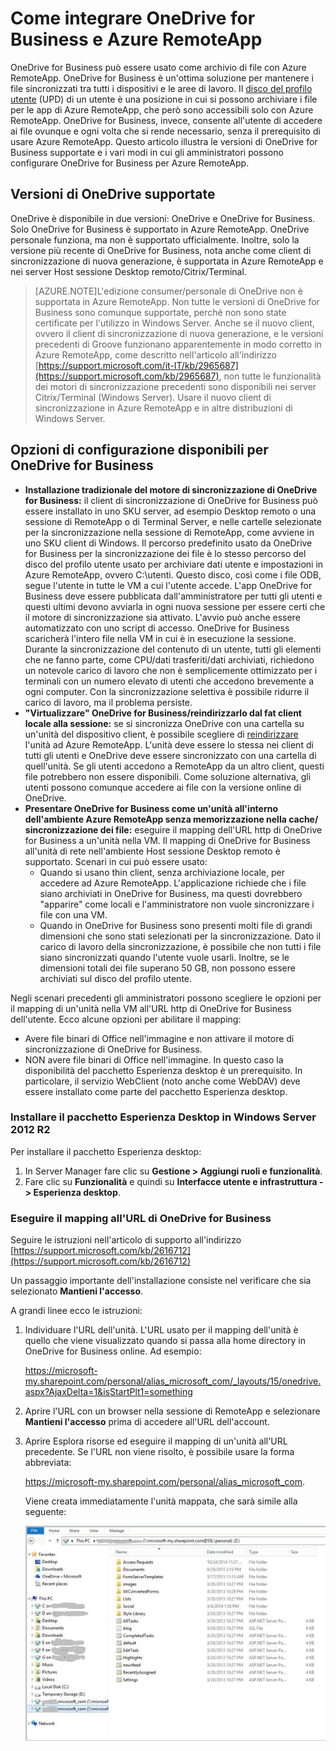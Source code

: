 <properties
   pageTitle="Come integrare OneDrive for Business e Azure RemoteApp | Microsoft Azure"
   description="Informazioni su come usare OneDrive for Business con Azure RemoteApp."
   services="remoteapp"
   documentationCenter=""
   authors="pavithir"
   manager="mbaldwin"
   editor=""/>

<tags
   ms.service="remoteapp"
   ms.devlang="na"
   ms.topic="hero-article"
   ms.tgt_pltfrm="na"
   ms.workload="compute"
   ms.date="01/13/2016"
   ms.author="elizapo"/>

# Come integrare OneDrive for Business e Azure RemoteApp

OneDrive for Business può essere usato come archivio di file con Azure RemoteApp. OneDrive for Business è un'ottima soluzione per mantenere i file sincronizzati tra tutti i dispositivi e le aree di lavoro. Il [disco del profilo utente](remoteapp-upd.md) (UPD) di un utente è una posizione in cui si possono archiviare i file per le app di Azure RemoteApp, che però sono accessibili solo con Azure RemoteApp. OneDrive for Business, invece, consente all'utente di accedere ai file ovunque e ogni volta che si rende necessario, senza il prerequisito di usare Azure RemoteApp. Questo articolo illustra le versioni di OneDrive for Business supportate e i vari modi in cui gli amministratori possono configurare OneDrive for Business per Azure RemoteApp.

## Versioni di OneDrive supportate

OneDrive è disponibile in due versioni: OneDrive e OneDrive for Business. Solo OneDrive for Business è supportato in Azure RemoteApp. OneDrive personale funziona, ma non è supportato ufficialmente. Inoltre, solo la versione più recente di OneDrive for Business, nota anche come client di sincronizzazione di nuova generazione, è supportata in Azure RemoteApp e nei server Host sessione Desktop remoto/Citrix/Terminal.

>[AZURE.NOTE]L'edizione consumer/personale di OneDrive non è supportata in Azure RemoteApp. Non tutte le versioni di OneDrive for Business sono comunque supportate, perché non sono state certificate per l'utilizzo in Windows Server. Anche se il nuovo client, ovvero il client di sincronizzazione di nuova generazione, e le versioni precedenti di Groove funzionano apparentemente in modo corretto in Azure RemoteApp, come descritto nell'articolo all'indirizzo [https://support.microsoft.com/it-IT/kb/2965687](https://support.microsoft.com/kb/2965687), non tutte le funzionalità dei motori di sincronizzazione precedenti sono disponibili nei server Citrix/Terminal (Windows Server). Usare il nuovo client di sincronizzazione in Azure RemoteApp e in altre distribuzioni di Windows Server.

## Opzioni di configurazione disponibili per OneDrive for Business

- **Installazione tradizionale del motore di sincronizzazione di OneDrive for Business:** il client di sincronizzazione di OneDrive for Business può essere installato in uno SKU server, ad esempio Desktop remoto o una sessione di RemoteApp o di Terminal Server, e nelle cartelle selezionate per la sincronizzazione nella sessione di RemoteApp, come avviene in uno SKU client di Windows. Il percorso predefinito usato da OneDrive for Business per la sincronizzazione dei file è lo stesso percorso del disco del profilo utente usato per archiviare dati utente e impostazioni in Azure RemoteApp, ovvero C:\\utenti<nomeutente>. Questo disco, così come i file ODB, segue l'utente in tutte le VM a cui l'utente accede. L'app OneDrive for Business deve essere pubblicata dall'amministratore per tutti gli utenti e questi ultimi devono avviarla in ogni nuova sessione per essere certi che il motore di sincronizzazione sia attivato. L'avvio può anche essere automatizzato con uno script di accesso. OneDrive for Business scaricherà l'intero file nella VM in cui è in esecuzione la sessione. Durante la sincronizzazione del contenuto di un utente, tutti gli elementi che ne fanno parte, come CPU/dati trasferiti/dati archiviati, richiedono un notevole carico di lavoro che non è semplicemente ottimizzato per i terminali con un numero elevato di utenti che accedono brevemente a ogni computer. Con la sincronizzazione selettiva è possibile ridurre il carico di lavoro, ma il problema persiste.
- **"Virtualizzare" OneDrive for Business/reindirizzarlo dal fat client locale alla sessione:** se si sincronizza OneDrive con una cartella su un'unità del dispositivo client, è possibile scegliere di [reindirizzare](remoteapp-redirection.md) l'unità ad Azure RemoteApp. L'unità deve essere lo stessa nei client di tutti gli utenti e OneDrive deve essere sincronizzato con una cartella di quell'unità. Se gli utenti accedono a RemoteApp da un altro client, questi file potrebbero non essere disponibili. Come soluzione alternativa, gli utenti possono comunque accedere ai file con la versione online di OneDrive. 
- **Presentare OneDrive for Business come un'unità all'interno dell'ambiente Azure RemoteApp senza memorizzazione nella cache/ sincronizzazione dei file:** eseguire il mapping dell'URL http di OneDrive for Business a un'unità nella VM. Il mapping di OneDrive for Business all'unità di rete nell'ambiente Host sessione Desktop remoto è supportato. Scenari in cui può essere usato: 
	- Quando si usano thin client, senza archiviazione locale, per accedere ad Azure RemoteApp. L'applicazione richiede che i file siano archiviati in OneDrive for Business, ma questi dovrebbero "apparire" come locali e l'amministratore non vuole sincronizzare i file con una VM.
	- Quando in OneDrive for Business sono presenti molti file di grandi dimensioni che sono stati selezionati per la sincronizzazione. Dato il carico di lavoro della sincronizzazione, è possibile che non tutti i file siano sincronizzati quando l'utente vuole usarli. Inoltre, se le dimensioni totali dei file superano 50 GB, non possono essere archiviati sul disco del profilo utente.

Negli scenari precedenti gli amministratori possono scegliere le opzioni per il mapping di un'unità nella VM all'URL http di OneDrive for Business dell'utente. Ecco alcune opzioni per abilitare il mapping:

- Avere file binari di Office nell'immagine e non attivare il motore di sincronizzazione di OneDrive for Business.
- NON avere file binari di Office nell'immagine. In questo caso la disponibilità del pacchetto Esperienza desktop è un prerequisito. In particolare, il servizio WebClient (noto anche come WebDAV) deve essere installato come parte del pacchetto Esperienza desktop. 

### Installare il pacchetto Esperienza Desktop in Windows Server 2012 R2
Per installare il pacchetto Esperienza desktop:

1. In Server Manager fare clic su **Gestione > Aggiungi ruoli e funzionalità**.
2. Fare clic su **Funzionalità** e quindi su **Interfacce utente e infrastruttura -> Esperienza desktop**.

### Eseguire il mapping all'URL di OneDrive for Business

Seguire le istruzioni nell'articolo di supporto all'indirizzo [https://support.microsoft.com/kb/2616712](https://support.microsoft.com/kb/2616712)
 
Un passaggio importante dell'installazione consiste nel verificare che sia selezionato **Mantieni l'accesso**.

A grandi linee ecco le istruzioni:

1.	Individuare l'URL dell'unità. L'URL usato per il mapping dell'unità è quello che viene visualizzato quando si passa alla home directory in OneDrive for Business online. Ad esempio:
 
	https://microsoft-my.sharepoint.com/personal/alias_microsoft_com/_layouts/15/onedrive.aspx?AjaxDelta=1&isStartPlt1=something
2.	Aprire l'URL con un browser nella sessione di RemoteApp e selezionare **Mantieni l'accesso** prima di accedere all'URL dell'account.
3.	Aprire Esplora risorse ed eseguire il mapping di un'unità all'URL precedente. Se l'URL non viene risolto, è possibile usare la forma abbreviata:
	
	https://microsoft-my.sharepoint.com/personal/alias_microsoft_com.

	Viene creata immediatamente l'unità mappata, che sarà simile alla seguente:
 
	![OneDrive for Business come un'unità di rete mappata](./media/remoteapp-onedrive/ra-mappeddrive.png)

<!---HONumber=AcomDC_0121_2016-->